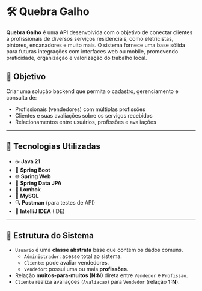 # 🛠️ Quebra Galho

**Quebra Galho** é uma API desenvolvida com o objetivo de conectar clientes a profissionais de diversos serviços residenciais, como eletricistas, pintores, encanadores e muito mais. O sistema fornece uma base sólida para futuras integrações com interfaces web ou mobile, promovendo praticidade, organização e valorização do trabalho local.

## 📌 Objetivo

Criar uma solução backend que permita o cadastro, gerenciamento e consulta de:
- Profissionais (vendedores) com múltiplas profissões
- Clientes e suas avaliações sobre os serviços recebidos
- Relacionamentos entre usuários, profissões e avaliações

---

## 🧱 Tecnologias Utilizadas

- ☕ **Java 21**
- 🌱 **Spring Boot**
- 🌐 **Spring Web**
- 🧾 **Spring Data JPA**
- 🧰 **Lombok**
- 🐬 **MySQL**
- 🔍 **Postman** (para testes de API)
- 🧠 **IntelliJ IDEA** (IDE)

---

## 🧩 Estrutura do Sistema

- `Usuario` é uma **classe abstrata** base que contém os dados comuns.
  - `Administrador`: acesso total ao sistema.
  - `Cliente`: pode avaliar vendedores.
  - `Vendedor`: possui uma ou mais **profissões**.
- Relação **muitos-para-muitos (N:N)** direta entre `Vendedor` e `Profissao`.
- `Cliente` realiza avaliações (`Avaliacao`) para `Vendedor` (relação **1:N**).

